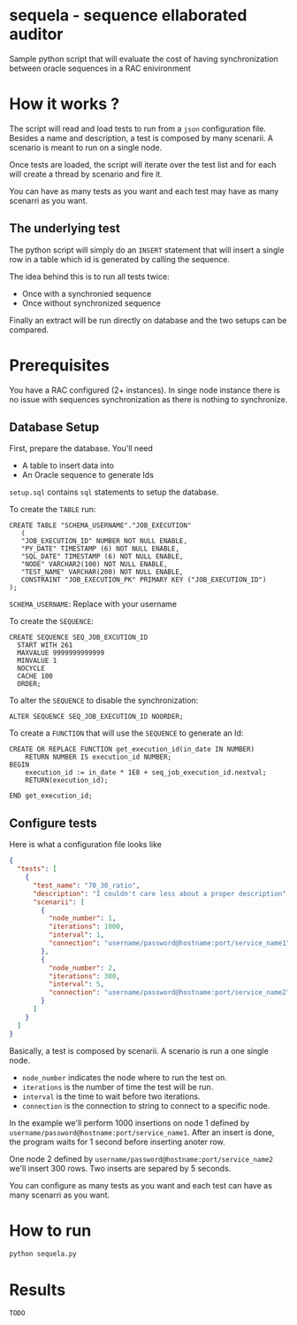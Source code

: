 # sequela - sequence ellaborated auditor

Sample python script that will evaluate the cost of having synchronization between oracle sequences in a RAC enivironment

# How it works ?

The script will read and load tests to run from a `json` configuration file.
Besides a name and description, a test is composed by many scenarii. A scenario is meant to run on a single node. 

Once tests are loaded, the script will iterate over the test list and for each will create a thread by scenario
and fire it. 

You can have as many tests as you want and each test may have as many scenarri as you want.

## The underlying test

The python script will simply do an `INSERT` statement that will insert a single row in a table which id is generated 
by calling the sequence.

The idea behind this is to run all tests twice:
* Once with a synchronied sequence
* Once without synchronized sequence

Finally an extract will be run directly on database and the two setups can be compared. 

# Prerequisites

You have a RAC configured (2+ instances). In singe node instance there is no issue with sequences synchronization 
as there is nothing to synchronize.

## Database Setup

First, prepare the database. You'll need 
* A table to insert data into
* An Oracle sequence to generate Ids

`setup.sql` contains `sql` statements to setup the database.

To create the `TABLE` run:
```oracle-sql
CREATE TABLE "SCHEMA_USERNAME"."JOB_EXECUTION"
   (
   "JOB_EXECUTION_ID" NUMBER NOT NULL ENABLE,
   "PY_DATE" TIMESTAMP (6) NOT NULL ENABLE,
   "SQL_DATE" TIMESTAMP (6) NOT NULL ENABLE,
   "NODE" VARCHAR2(100) NOT NULL ENABLE,
   "TEST_NAME" VARCHAR(200) NOT NULL ENABLE,
   CONSTRAINT "JOB_EXECUTION_PK" PRIMARY KEY ("JOB_EXECUTION_ID")
);
```
`SCHEMA_USERNAME`: Replace with your username

To create the `SEQUENCE`:

```oracle-sql
CREATE SEQUENCE SEQ_JOB_EXCUTION_ID
  START WITH 261
  MAXVALUE 9999999999999
  MINVALUE 1
  NOCYCLE
  CACHE 100
  ORDER;
```

To alter the `SEQUENCE` to disable the synchronization:
````oracle-sql
ALTER SEQUENCE SEQ_JOB_EXECUTION_ID NOORDER;
````

To create a `FUNCTION` that will use the `SEQUENCE` to generate an Id:
```oracle-sql
CREATE OR REPLACE FUNCTION get_execution_id(in_date IN NUMBER) 
    RETURN NUMBER IS execution_id NUMBER;
BEGIN
	execution_id := in_date * 1E8 + seq_job_execution_id.nextval;
	RETURN(execution_id);

END get_execution_id;
```

## Configure tests

Here is what a configuration file looks like

```json
{
  "tests": [
    {
      "test_name": "70_30_ratio",
      "description": "I couldn't care less about a proper description",
      "scenarii": [
        {
          "node_number": 1,
          "iterations": 1000,
          "interval": 1,
          "connection": "username/password@hostname:port/service_name1"
        },
        {
          "node_number": 2,
          "iterations": 300,
          "interval": 5,
          "connection": "username/password@hostname:port/service_name2"
        }
      ]
    }
  ]
}
```
Basically, a test is composed by scenarii. A scenario is run a one single node.
* `node_number` indicates the node where to run the test on.
* `iterations` is the number of time the test will be run.
* `interval` is the time to wait before two iterations.
* `connection` is the connection to string to connect to a specific node.

In the example we'll perform 1000 insertions on node 1 defined by `username/password@hostname:port/service_name1`.
After an insert is done, the program waits for 1 second before inserting anoter row.

One node 2 defined by `username/password@hostname:port/service_name2` we'll insert 300 rows. Two inserts are separed by 5 seconds.

You can configure as many tests as you want and each test can have as many scenarri as you want.

# How to run

```python
python sequela.py
```

# Results

`TODO`

